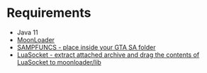 # Requirements
* Java 11
* [MoonLoader](https://gtaforums.com/topic/890987-moonloader/)
* [SAMPFUNCS - place inside your GTA SA folder](http://ugbase.eu/index.php?threads/sampfuncs-5-3-0-3-7.14796/)
* [LuaSocket - extract attached archive and drag the contents of LuaSocket to moonloader/lib](https://blast.hk/threads/16031/)
